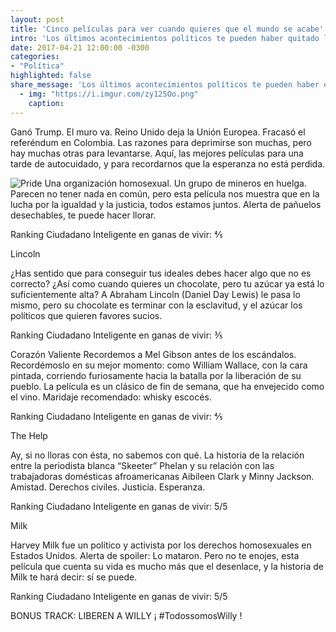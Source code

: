 ```yaml
---
layout: post
title: 'Cinco películas para ver cuando quieres que el mundo se acabe'
intro: 'Los últimos acontecimientos políticos te pueden haber quitado las ganas de vivir. Aquí cómo recuperarlas'
date: 2017-04-21 12:00:00 -0300
categories:
- "Política"
highlighted: false
share_message: 'Los últimos acontecimientos políticos te pueden haber quitado las ganas de vivir. Aquí cómo recuperarlas'
  - img: "https://i.imgur.com/zy125Oo.png"
    caption: 
---
```

Ganó Trump. El muro va. Reino Unido deja la Unión Europea. Fracasó el referéndum en Colombia. Las razones para deprimirse son muchas, pero hay muchas otras para levantarse. Aquí, las mejores películas para una tarde de autocuidado, y para recordarnos que la esperanza no está perdida.

![Pride](http://es.web.img3.acsta.net/newsv7/15/03/05/10/12/420891.jpg) 
Una organización homosexual. Un grupo de mineros en huelga. Parecen no tener nada en común, pero esta película nos muestra que en la lucha por la igualdad y la justicia, todos estamos juntos. Alerta de pañuelos desechables, te puede hacer llorar. 

Ranking Ciudadano Inteligente en ganas de vivir: ⅘ 

Lincoln 

¿Has sentido que para conseguir tus ideales debes hacer algo que no es correcto? ¿Así como cuando quieres un chocolate, pero tu azúcar ya está lo suficientemente alta? A Abraham Lincoln (Daniel Day Lewis) le pasa lo mismo, pero su chocolate es terminar con la esclavitud, y el azúcar los políticos que quieren favores sucios. 

Ranking Ciudadano Inteligente en ganas de vivir: ⅗ 

Corazón Valiente
Recordemos a Mel Gibson antes de los escándalos. Recordémoslo en su mejor momento: como William Wallace, con la cara pintada, corriendo furiosamente hacia la batalla por la liberación de su pueblo. La película es un clásico de fin de semana, que ha envejecido como el vino. Maridaje recomendado: whisky escocés. 

Ranking Ciudadano Inteligente en ganas de vivir: ⅘ 

The Help 

Ay, si no lloras con ésta, no sabemos con qué. La historia de la relación entre la periodista blanca “Skeeter” Phelan y su relación con las trabajadoras domésticas afroamericanas Aibileen Clark y Minny Jackson. Amistad. Derechos civiles. Justicia. Esperanza. 

Ranking Ciudadano Inteligente en ganas de vivir: 5/5


Milk 

Harvey Milk fue un político y activista por los derechos homosexuales en Estados Unidos. Alerta de spoiler: Lo mataron. Pero no te enojes, esta película que cuenta su vida es mucho más que el desenlace, y la historia de Milk te hará decir: sí se puede. 

Ranking Ciudadano Inteligente en ganas de vivir: 5/5 


BONUS TRACK: LIBEREN A WILLY 
¡ #TodossomosWilly !
